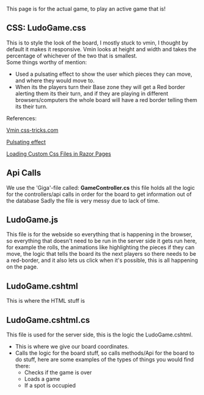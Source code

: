 This page is for the actual game, to play an active game that is!

## CSS: LudoGame.css
This is to style the look of the board, I mostly stuck to vmin, I thought by default it makes it responsive. Vmin looks at height and width and takes the percentage of whichever of the two that is smallest.  
Some things worthy of mention:
* Used a pulsating effect to show the user which pieces they can move, and where they would move to.
* When its the players turn their Base zone they will get a Red border alerting them its their turn, and if they are playing in different browsers/computers the whole board will have a red border telling them its their turn. 

References:

[Vmin css-tricks.com](https://css-tricks.com/simple-little-use-case-vmin/)

[Pulsating effect]()

[Loading Custom Css Files in Razor Pages](https://dev.to/amjadmh73/loading-custom-css-files-in-razor-pages-4no9)

## Api Calls
We use the 'Giga'-file called: **GameController.cs** this file holds all the logic for the controllers/api calls in order for the board to get information out of the database
Sadly the file is very messy due to lack of time.

## LudoGame.js
This file is for the webside so everything that is happening in the browser, so everything that doesn't need to be run in the server side it gets run here, for example the rolls, the animations like highlighting the pieces if they can move, the logic that tells the board its the next players so there needs to be a red-border, and it also lets us click when it's possible, this is all happening on the page.

## LudoGame.cshtml
This is where the HTML stuff is 

## LudoGame.cshtml.cs
This file is used for the server side, this is the logic the LudoGame.cshtml.
* This is where we give our board coordinates. 
* Calls the logic for the board stuff, so calls methods/Api for the board to do stuff, here are some examples of the types of things you would find there:
  * Checks if the game is over
  * Loads a game
  * If a spot is occupied

